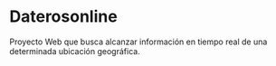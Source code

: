 # Daterosonline
Proyecto Web que busca alcanzar información en tiempo real de una determinada ubicación geográfica.
